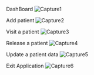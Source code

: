 DashBoard
![Capture1](https://user-images.githubusercontent.com/73699852/186836131-b7dff68d-7b3b-420d-beed-a4852834ac62.PNG)

Add patient
![Capture2](https://user-images.githubusercontent.com/73699852/186836137-d9f60756-cf9f-4e85-b29b-6a99e64879a8.PNG)

Visit a patient
![Capture3](https://user-images.githubusercontent.com/73699852/186836138-ed614a02-53b7-47dc-8776-a24a1f8045c0.PNG)

Release a patient
![Capture4](https://user-images.githubusercontent.com/73699852/186836140-02435669-64b9-450d-a16d-2c9ab8aee3e3.PNG)

Update a patient data
![Capture5](https://user-images.githubusercontent.com/73699852/186836142-c805ad7e-6fdd-4c08-b0ca-30ba23100eca.PNG)

Exit Application
![Capture6](https://user-images.githubusercontent.com/73699852/186836143-e2efe74b-fa61-4566-a8bc-7f4e673027d2.PNG)
